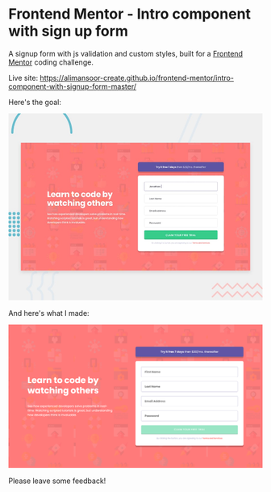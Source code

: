 # Frontend Mentor - Intro component with sign up form

A signup form with js validation and custom styles, built for a [Frontend Mentor](https://www.frontendmentor.io) coding challenge.

Live site: https://alimansoor-create.github.io/frontend-mentor/intro-component-with-signup-form-master/

Here's the goal:

![Design preview for the Intro component with sign up form coding challenge](./design/desktop-preview.jpg)

And here's what I made:

![Outcome of the Intro component with sign up form coding challenge](./images/screenshot.png)

Please leave some feedback!
